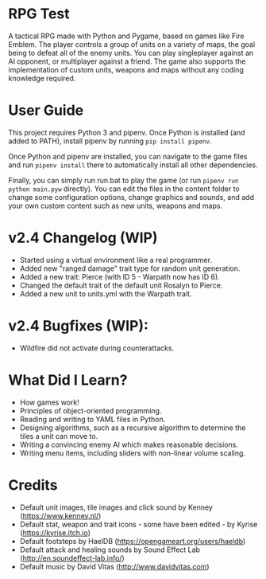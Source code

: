 # RPG Test
A tactical RPG made with Python and Pygame, based on games like Fire Emblem. The player controls a group of units on a variety of maps, the goal being to defeat all of the enemy units. You can play singleplayer against an AI opponent, or multiplayer against a friend. The game also supports the implementation of custom units, weapons and maps without any coding knowledge required.

# User Guide
This project requires Python 3 and pipenv. Once Python is installed (and added to PATH), install pipenv by running ``pip install pipenv``.

Once Python and pipenv are installed, you can navigate to the game files and run ``pipenv install`` there to automatically install all other dependencies.  

Finally, you can simply run run.bat to play the game (or run ``pipenv run python main.pyw`` directly). You can edit the files in the content folder to change some configuration options, change graphics and sounds, and add your own custom content such as new units, weapons and maps.

# v2.4 Changelog (WIP)
 - Started using a virtual environment like a real programmer.
 - Added new "ranged damage" trait type for random unit generation.
 - Added a new trait: Pierce (with ID 5 - Warpath now has ID 6).
 - Changed the default trait of the default unit Rosalyn to Pierce.
 - Added a new unit to units.yml with the Warpath trait.

# v2.4 Bugfixes (WIP):
 - Wildfire did not activate during counterattacks.

# What Did I Learn?
 - How games work!
 - Principles of object-oriented programming.
 - Reading and writing to YAML files in Python.
 - Designing algorithms, such as a recursive algorithm to determine the tiles a unit can move to.
 - Writing a convincing enemy AI which makes reasonable decisions.
 - Writing menu items, including sliders with non-linear volume scaling.

# Credits
 - Default unit images, tile images and click sound by Kenney (https://www.kenney.nl/)
 - Default stat, weapon and trait icons - some have been edited - by Kyrise (https://kyrise.itch.io)
 - Default footsteps by HaelDB (https://opengameart.org/users/haeldb)
 - Default attack and healing sounds by Sound Effect Lab (http://en.soundeffect-lab.info/)
 - Default music by David Vitas (http://www.davidvitas.com)
